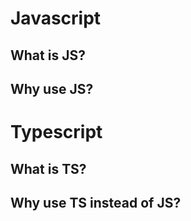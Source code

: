 # Javascript
## What is JS?
## Why use JS?


# Typescript
## What is TS?
## Why use TS instead of JS?